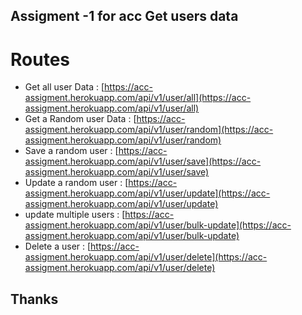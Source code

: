 ## Assigment -1 for acc Get users data

# Routes


- Get all user Data :  [https://acc-assigment.herokuapp.com/api/v1/user/all](https://acc-assigment.herokuapp.com/api/v1/user/all)
- Get a Random user Data :  [https://acc-assigment.herokuapp.com/api/v1/user/random](https://acc-assigment.herokuapp.com/api/v1/user/random)
- Save a random user :  [https://acc-assigment.herokuapp.com/api/v1/user/save](https://acc-assigment.herokuapp.com/api/v1/user/save)
- Update a random user :  [https://acc-assigment.herokuapp.com/api/v1/user/update](https://acc-assigment.herokuapp.com/api/v1/user/update)
- update multiple users :  [https://acc-assigment.herokuapp.com/api/v1/user/bulk-update](https://acc-assigment.herokuapp.com/api/v1/user/bulk-update)
- Delete a user :  [https://acc-assigment.herokuapp.com/api/v1/user/delete](https://acc-assigment.herokuapp.com/api/v1/user/delete)

## Thanks
